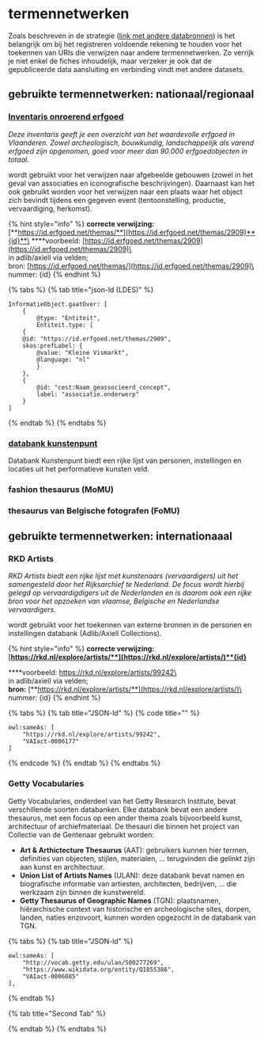 # termennetwerken

Zoals beschreven in de strategie ([link met andere databronnen](../strategie-tot-implementatie.md#3.-link-met-andere-databronnen)) is het belangrijk om bij het registreren voldoende rekening te houden voor het toekennen van URIs die verwijzen naar andere termennetwerken. Zo verrijk je niet enkel de fiches inhoudelijk, maar verzeker je ook dat de gepubliceerde data aansluiting en verbinding vindt met andere datasets.

## gebruikte termennetwerken: nationaal/regionaal

### [Inventaris onroerend erfgoed](https://inventaris.onroerenderfgoed.be)

_Deze inventaris geeft je een overzicht van het waardevolle erfgoed in Vlaanderen. Zowel archeologisch, bouwkundig, landschappelijk als varend erfgoed zijn opgenomen, goed voor meer dan 90.000 erfgoedobjecten in totaal._

wordt gebruikt voor het verwijzen naar afgebeelde gebouwen (zowel in het geval van associaties en iconografische beschrijvingen). Daarnaast kan het ook gebruikt worden voor het verwijzen naar een plaats waar het object zich bevindt tijdens een gegeven event (tentoonstelling, productie, vervaardiging, herkomst).

{% hint style="info" %}
**correcte verwijzing:** [**https://id.erfgoed.net/themas/**](https://id.erfgoed.net/themas/2909)**{id}**\
\*\*\*\*voorbeeld: [https://id.erfgoed.net/themas/2909](https://id.erfgoed.net/themas/2909)\
\
in adlib/axiell via velden;\
bron: [https://id.erfgoed.net/themas/](https://id.erfgoed.net/themas/2909)\
nummer: {id}
{% endhint %}

{% tabs %}
{% tab title="json-ld (LDES)" %}
```
InformatieObject.gaatOver: [
    {
        @type: "Entiteit",
        Entiteit.type: [
    {
    @id: "https://id.erfgoed.net/themas/2909",
    skos:prefLabel: {
        @value: "Kleine Vismarkt",
        @language: "nl"
        }
    },
    {
        @id: "cest:Naam_geassocieerd_concept",
        label: "associatie.onderwerp"
    }
]
```
{% endtab %}
{% endtabs %}

### [databank kunstenpunt](https://data.kunsten.be)

Databank Kunstenpunt biedt een rijke lijst van personen, instellingen en locaties uit het performatieve kunsten veld.&#x20;



### fashion thesaurus (MoMU)

### thesaurus van Belgische fotografen (FoMU)

## gebruikte termennetwerken: internationaaal



### RKD Artists

_RKD Artists biedt een rijke lijst met kunstenaars (vervaardigers) uit het samengesteld door het Rijksarchief te Nederland. De focus wordt hierbij gelegd op vervaardigdigers uit de Nederlanden en is daarom ook een rijke bron voor het opzoeken van vlaamse, Belgische en Nederlandse vervaardigers._&#x20;

wordt gebruikt voor het toekennen van externe bronnen in de personen en instellingen databank (Adlib/Axiell Collections).&#x20;

{% hint style="info" %}
**correcte verwijzing:**  [**https://rkd.nl/explore/artists/**](https://rkd.nl/explore/artists/)**{id}**

\*\*\*\*voorbeeld: https://rkd.nl/explore/artists/99242\
\
in adlib/axiell via velden;\
**bron:** [**https://rkd.nl/explore/artists/**](https://rkd.nl/explore/artists/)\
nummer: {id}
{% endhint %}

{% tabs %}
{% tab title="JSON-ld" %}
{% code title="" %}
```
owl:sameAs: [
    "https://rkd.nl/explore/artists/99242",
    "VAIact-0006177"
]
```
{% endcode %}
{% endtab %}
{% endtabs %}

### Getty Vocabularies

Getty Vocabularies, onderdeel van het Getty Research Institute, bevat verschillende soorten databanken. Elke databank bevat een andere thesaurus, met een focus op een ander thema zoals bijvoorbeeld kunst, architectuur of archiefmateriaal. De thesauri die binnen het project van Collectie van de Gentenaar gebruikt worden:

* **Art & Arthictecture Thesaurus** (AAT): gebruikers kunnen hier termen, definities van objecten, stijlen, materialen, ... terugvinden die gelinkt zijn aan kunst en architectuur.
* **Union List of Artists Names** (ULAN): deze databank bevat namen en biografische informatie van artiesten, architecten, bedrijven, ... die werkzaam zijn binnen de kunstwereld.
* **Getty Thesaurus of Geographic Names** (TGN): plaatsnamen, hiërarchische context van historische en archeologische sites, dorpen, landen, naties enzovoort, kunnen worden opgezocht in de databank van TGN.

{% tabs %}
{% tab title="JSON-ld" %}
```
owl:sameAs: [
    "http://vocab.getty.edu/ulan/500277269",
    "https://www.wikidata.org/entity/Q1855386",
    "VAIact-0006085"
],
```
{% endtab %}

{% tab title="Second Tab" %}

{% endtab %}
{% endtabs %}
